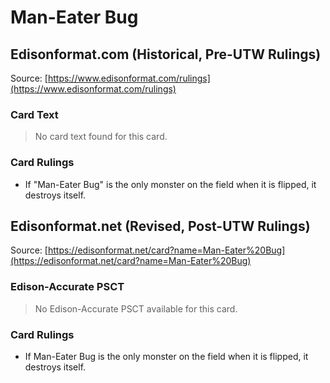 # Man-Eater Bug

## Edisonformat.com (Historical, Pre-UTW Rulings)

Source: [https://www.edisonformat.com/rulings](https://www.edisonformat.com/rulings)

### Card Text

> No card text found for this card.

### Card Rulings

*   If "Man-Eater Bug" is the only monster on the field when it is flipped, it destroys itself.

## Edisonformat.net (Revised, Post-UTW Rulings)

Source: [https://edisonformat.net/card?name=Man-Eater%20Bug](https://edisonformat.net/card?name=Man-Eater%20Bug)

### Edison-Accurate PSCT

> No Edison-Accurate PSCT available for this card.

### Card Rulings

*   If Man-Eater Bug is the only monster on the field when it is flipped, it destroys itself.
            